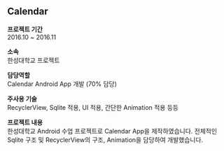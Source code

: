## Calendar
  
  
**프로젝트 기간**  
2016.10 ~ 2016.11

**소속**  
한성대학교 프로젝트
  
**담당역할**  
Calendar Android App 개발 (70% 담당) 

**주사용 기술**  
RecyclerView, Sqlite 적용, UI 적용, 간단한 Animation 적용 등등
  
  
**프로젝트 내용**  
한성대학교 Android 수업 프로젝트로 Calendar App을 제작하였습니다.
전체적인 Sqlite 구조 및 RecyclerView의 구조, Animation을 담당하여 개발했습니다.
